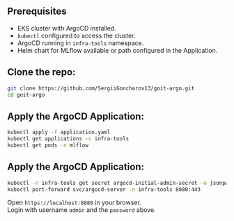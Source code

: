 ## Prerequisites

- EKS cluster with ArgoCD installed.
- `kubectl` configured to access the cluster.
- ArgoCD running in `infra-tools` namespace.
- Helm chart for MLflow available or path configured in the Application.

## Clone the repo:

```bash
git clone https://github.com/SergiiGoncharov13/goit-argo.git
cd goit-argo
```

## Apply the ArgoCD Application:
```bash
kubectl apply -f application.yaml
kubectl get applications -n infra-tools
kubectl get pods -n mlflow
```

## Apply the ArgoCD Application:

```bash
kubectl -n infra-tools get secret argocd-initial-admin-secret -o jsonpath="{.data.password}" | base64 -d; echo
kubectl port-forward svc/argocd-server -n infra-tools 8080:443
```

Open `https://localhost:8080` in your browser. <br>
Login with username `admin` and the `password` above.
